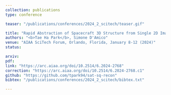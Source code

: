 ```yaml
---
collection: publications
type: conference

teaser: "/publications/conferences/2024_2_scitech/teaser.gif"

title: "Rapid Abstraction of Spacecraft 3D Structure from Single 2D Image"
authors: "<b>Tae Ha Park</b>, Simone D'Amico"
venue: "AIAA SciTech Forum, Orlando, Florida, January 8-12 (2024)"
status:

arxiv:
pdf:
link: "https://arc.aiaa.org/doi/10.2514/6.2024-2768"
correction: "https://arc.aiaa.org/doi/10.2514/6.2024-2768.c1"
github: "https://github.com/tpark94/sat-sq-recon"
bibtex: "/publications/conferences/2024_2_scitech/bibtex.txt"

---
```

